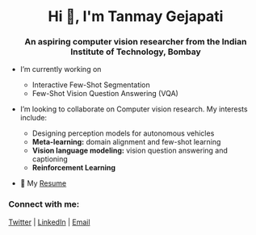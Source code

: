 <h1 align="center">Hi 👋, I'm Tanmay Gejapati</h1>
<h3 align="center">An aspiring computer vision researcher from the <bold>Indian Institute of Technology, Bombay</bold></h3>


- I’m currently working on
  - Interactive Few-Shot Segmentation
  - Few-Shot Vision Question Answering (VQA)

- I’m looking to collaborate on Computer vision research. My interests include:
  - Designing perception models for autonomous vehicles
  - **Meta-learning:** domain alignment and few-shot learning
  - **Vision language modeling:** vision question answering and captioning
  - **Reinforcement Learning**

- 📄 My [Resume](https://drive.google.com/file/d/13dTQhpBNhQmCAbZiGsedtsIxDDGzdGlU/view?usp=drive_link)

<h3 align="left">Connect with me:</h3>
<p align="left">
  <a href="https://twitter.com/tanmay4269" target="blank">Twitter</a> |
  <a href="https://linkedin.com/in/tanmay-gejapati-51546326b" target="blank">LinkedIn</a> |
  <a href="mailto:tanmay4269@gmail.com" target="blank">Email</a>
</p>

